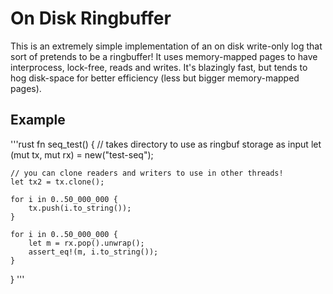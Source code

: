 # On Disk Ringbuffer

This is an extremely simple implementation of an on disk write-only log that
sort of pretends to be a ringbuffer! It uses memory-mapped pages to have interprocess,
lock-free, reads and writes. It's blazingly fast, but tends to hog disk-space for better
efficiency (less but bigger memory-mapped pages).


## Example
'''rust
fn seq_test() {
    // takes directory to use as ringbuf storage as input
    let (mut tx, mut rx) = new("test-seq");

    // you can clone readers and writers to use in other threads!
    let tx2 = tx.clone();

    for i in 0..50_000_000 {
        tx.push(i.to_string());
    }

    for i in 0..50_000_000 {
        let m = rx.pop().unwrap();
        assert_eq!(m, i.to_string());
    }

}
'''



